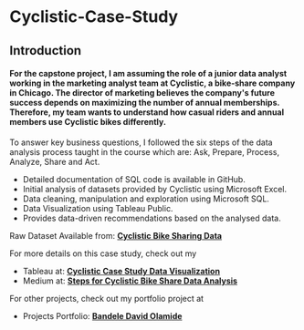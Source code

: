 # Cyclistic-Case-Study

## **Introduction**

#### For the capstone project, I am assuming the role of a junior data analyst working in the marketing analyst team at Cyclistic, a bike-share company in Chicago. The director of marketing believes the company's future success depends on maximizing the number of annual memberships. Therefore, my team wants to understand how casual riders and annual members use Cyclistic bikes differently.

To answer key business questions, I followed the six steps of the data analysis process taught in the course which are: Ask, Prepare, Process, Analyze, Share and Act.

- Detailed documentation of SQL code is available in GitHub.
- Initial analysis of datasets provided by Cyclistic using Microsoft Excel.
- Data cleaning, manipulation and exploration using Microsoft SQL.
- Data Visualization using Tableau Public.
- Provides data-driven recommendations based on the analysed data.

Raw Dataset Available from: **<a href="https://divvy-tripdata.s3.amazonaws.com/index.html" rel="nofollow">Cyclistic Bike Sharing Data</a>**

For more details on this case study, check out my 
- Tableau at: **<a href="https://public.tableau.com/app/profile/david.olamide.bandele/viz/BikeShareCyclisticCaseStudy/TRIPDATA" rel="nofollow">Cyclistic Case Study Data Visualization</a>**
- Medium at: **<a href="https://medium.com/@davidolamidebandele/cyclistic-bike-share-case-study-affa20a1f8c6" rel="nofollow">Steps for Cyclistic Bike Share Data Analysis</a>**


For other projects, check out my portfolio project at
- Projects Portfolio: **<a href="https://datadetective3.github.io/" rel="nofollow">Bandele David Olamide</a>**
